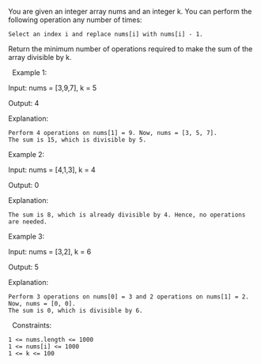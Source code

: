 You are given an integer array nums and an integer k. You can perform the following operation any number of times:


	Select an index i and replace nums[i] with nums[i] - 1.


Return the minimum number of operations required to make the sum of the array divisible by k.

 
Example 1:


Input: nums = [3,9,7], k = 5

Output: 4

Explanation:


	Perform 4 operations on nums[1] = 9. Now, nums = [3, 5, 7].
	The sum is 15, which is divisible by 5.



Example 2:


Input: nums = [4,1,3], k = 4

Output: 0

Explanation:


	The sum is 8, which is already divisible by 4. Hence, no operations are needed.



Example 3:


Input: nums = [3,2], k = 6

Output: 5

Explanation:


	Perform 3 operations on nums[0] = 3 and 2 operations on nums[1] = 2. Now, nums = [0, 0].
	The sum is 0, which is divisible by 6.



 
Constraints:


	1 <= nums.length <= 1000
	1 <= nums[i] <= 1000
	1 <= k <= 100

